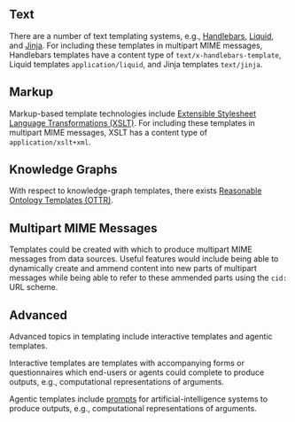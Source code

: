 ## Text

There are a number of text templating systems, e.g., [Handlebars](https://handlebarsjs.com/), [Liquid](https://liquidjs.com/), and [Jinja](https://jinja.palletsprojects.com/en/stable/). For including these templates in multipart MIME messages, Handlebars templates have a content type of `text/x-handlebars-template`, Liquid templates `application/liquid`, and Jinja templates `text/jinja`.

## Markup

Markup-based template technologies include [Extensible Stylesheet Language Transformations (XSLT)](https://en.wikipedia.org/wiki/XSLT). For including these templates in multipart MIME messages, XSLT has a content type of `application/xslt+xml`.

## Knowledge Graphs

With respect to knowledge-graph templates, there exists [Reasonable Ontology Templates (OTTR)](https://www.ottr.xyz/).

## Multipart MIME Messages

Templates could be created with which to produce multipart MIME messages from data sources. Useful features would include being able to dynamically create and ammend content into new parts of multipart messages while being able to refer to these ammended parts using the `cid:` URL scheme.

## Advanced

Advanced topics in templating include interactive templates and agentic templates.

Interactive templates are templates with accompanying forms or questionnaires which end-users or agents could complete to produce outputs, e.g., computational representations of arguments.

Agentic templates include [prompts](https://en.wikipedia.org/wiki/Prompt_engineering) for artificial-intelligence systems to produce outputs, e.g., computational representations of arguments.

